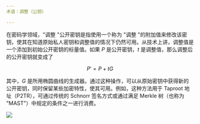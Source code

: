 ```yaml
---
术语：调整（公钥）

---
```

在密码学领域，"调整 "公开密钥是指使用一个称为 "调整 "的附加值来修改该密钥，使其在知道原始私人密钥和调整值的情况下仍然可用。从技术上讲，调整值是一个添加到初始公开密钥的标量值。如果 $P$ 是公开密钥，$t$ 是调整值，那么调整后的公开密钥就变成了

$$
P' = P + tG
$$

其中，$G$ 是所用椭圆曲线的生成器。通过这种操作，可以从原始密钥中获得新的公开密钥，同时保留某些加密特性，使其可用。例如，这种方法用于 Taproot 地址（P2TR），可通过传统的 Schnorr 签名方式或通过满足 Merkle 树（也称为 "MAST"）中规定的条件之一进行消费。

![](../../dictionnaire/assets/26.webp)